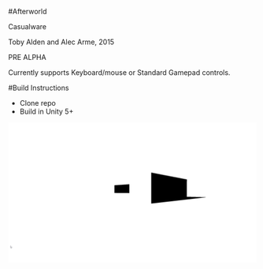#Afterworld

Casualware

Toby Alden and Alec Arme, 2015

PRE ALPHA

Currently supports Keyboard/mouse or Standard Gamepad controls.


#Build Instructions
- Clone repo
- Build in Unity 5+

![alt tag](IMG/screen1.png)
